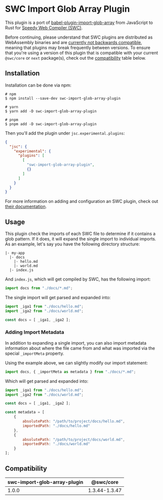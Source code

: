 # SWC Import Glob Array Plugin

This plugin is a port of [babel-plugin-import-glob-array](https://github.com/jescalan/babel-plugin-import-glob-array)
from JavaScript to Rust for [Speedy Web Compiler (SWC)](https://swc.rs/).

Before continuing, please understand that SWC plugins are distributed as WebAssembly binaries and
are [currently not backwards compatible](https://swc.rs/docs/plugin/selecting-swc-core), meaning that plugins may break
frequently between versions. To ensure that you're using a version of this plugin that is compatible with your
current `@swc/core` or `next` package(s), check out the [compatibility](#compatibility) table below.

## Installation

Installation can be done via npm:

```shell
# npm
$ npm install --save-dev swc-import-glob-array-plugin

# yarn
$ yarn add -D swc-import-glob-array-plugin

# pnpm
$ pnpm add -D swc-import-glob-array-plugin
```

Then you'll add the plugin under `jsc.experimental.plugins`:

```json
{
  "jsc": {
    "experimental": {
      "plugins": [
        [
          "swc-import-glob-array-plugin",
          {}
        ]
      ]
    }
  }
}
```

For more information on adding and configuration an SWC plugin, check 
out [their documentation](https://swc.rs/docs/configuration/compilation).

## Usage

This plugin check the imports of each SWC file to determine if it contains a glob pattern. If it does, it will expand 
the single import to individual imports. As an example, let's say you have the following directory structure:

```
|- my-app
  |- docs
    |- hello.md
    |- world.md
  |- index.js
```

And `index.js`, which will get compiled by SWC, has the following import:

```js
import docs from "./docs/*.md";
```

The single import will get parsed and expanded into:

```js
import _iga1 from "./docs/hello.md";
import _iga2 from "./docs/world.md";

const docs = [ _iga1, _iga2 ];
```

### Adding Import Metadata

In addition to expanding a single import, you can also import metadata information about where the file came from and 
what was imported via the special `_importMeta` property.

Using the example above, we can slightly modify our import statement:

```js
import docs, { _importMeta as metadata } from "./docs/*.md";
```

Which will get parsed and expanded into:

```js
import _iga1 from "./docs/hello.md";
import _iga2 from "./docs/world.md";

const docs = [ _iga1, _iga2 ];

const metadata = [
    {
        absolutePath: "/path/to/project/docs/hello.md",
        importedPath: "./docs/hello.md"
    },
    {
        absolutePath: "/path/to/project/docs/world.md",
        importedPath: "./docs/world.md"
    }
];

```

## Compatibility

| swc-import-glob-array-plugin | @swc/core     |
|------------------------------|---------------|
| 1.0.0                        | 1.3.44-1.3.47 |
